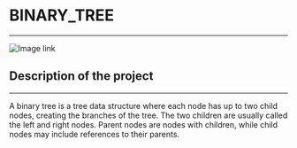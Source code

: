 # BINARY_TREE
___
![Image link](https://www.bing.com/images/search?view=detailV2&ccid=PpOaGcq7&id=7583D1C1F9581EB09C3595758C910A701EBB06A1&thid=OIP.PpOaGcq7YoB2IpIGqMzApQHaEK&mediaurl=https%3a%2f%2fstatic.packt-cdn.com%2fproducts%2f9781789801736%2fgraphics%2fC09581_08_02.jpg&cdnurl=https%3a%2f%2fth.bing.com%2fth%2fid%2fR.3e939a19cabb628076229206a8ccc0a5%3frik%3doQa7HnAKkYx1lQ%26pid%3dImgRaw%26r%3d0&exph=1088&expw=1934&q=binary+tree&simid=608038713912884459&FORM=IRPRST&ck=D9FFC6333E8DA5308BB59A0C12D38561&selectedIndex=1&ajaxhist=0&ajaxserp=0)

## Description of the project
___
A binary tree is a tree data structure where each node has up to two child nodes, creating the branches of the tree. The two children are usually called the left and right nodes. Parent nodes are nodes with children, while child nodes may include references to their parents.